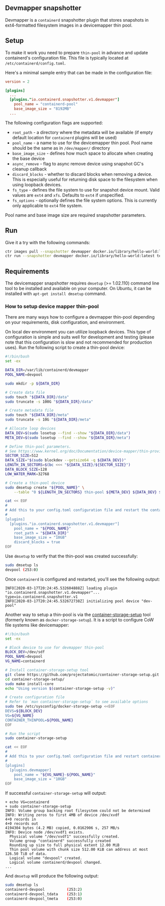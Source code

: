 ## Devmapper snapshotter

Devmapper is a `containerd` snapshotter plugin that stores snapshots in ext4-formatted filesystem images
in a devicemapper thin pool.

## Setup

To make it work you need to prepare `thin-pool` in advance and update containerd's configuration file.
This file is typically located at `/etc/containerd/config.toml`.

Here's a minimal sample entry that can be made in the configuration file:

```toml
version = 2

[plugins]
  ...
  [plugins."io.containerd.snapshotter.v1.devmapper"]
    pool_name = "containerd-pool"
    base_image_size = "8192MB"
  ...
```

The following configuration flags are supported:
* `root_path` - a directory where the metadata will be available (if empty
  default location for `containerd` plugins will be used)
* `pool_name` - a name to use for the devicemapper thin pool. Pool name
  should be the same as in `/dev/mapper/` directory
* `base_image_size` - defines how much space to allocate when creating the base device
* `async_remove` - flag to async remove device using snapshot GC's cleanup callback
* `discard_blocks` - whether to discard blocks when removing a device. This is especially useful for returning disk space to the filesystem when using loopback devices.
* `fs_type` - defines the file system to use for snapshot device mount. Valid values are `ext4` and `xfs`. Defaults to `ext4` if unspecified.
* `fs_options` - optionally defines the file system options. This is currently only applicable to `ext4` file system.

Pool name and base image size are required snapshotter parameters.

## Run
Give it a try with the following commands:

```bash
ctr images pull --snapshotter devmapper docker.io/library/hello-world:latest
ctr run --snapshotter devmapper docker.io/library/hello-world:latest test
```

## Requirements

The devicemapper snapshotter requires `dmsetup` (>= 1.02.110) command line tool to be installed and
available on your computer. On Ubuntu, it can be installed with `apt-get install dmsetup` command.

### How to setup device mapper thin-pool

There are many ways how to configure a devmapper thin-pool depending on your requirements, disk configuration,
and environment.

On local dev environment you can utilize loopback devices. This type of configuration is simple and suits well for
development and testing (please note that this configuration is slow and not recommended for production uses).
Run the following script to create a thin-pool device:

```bash
#!/bin/bash
set -ex

DATA_DIR=/var/lib/containerd/devmapper
POOL_NAME=devpool

sudo mkdir -p ${DATA_DIR}

# Create data file
sudo touch "${DATA_DIR}/data"
sudo truncate -s 100G "${DATA_DIR}/data"

# Create metadata file
sudo touch "${DATA_DIR}/meta"
sudo truncate -s 10G "${DATA_DIR}/meta"

# Allocate loop devices
DATA_DEV=$(sudo losetup --find --show "${DATA_DIR}/data")
META_DEV=$(sudo losetup --find --show "${DATA_DIR}/meta")

# Define thin-pool parameters.
# See https://www.kernel.org/doc/Documentation/device-mapper/thin-provisioning.txt for details.
SECTOR_SIZE=512
DATA_SIZE="$(sudo blockdev --getsize64 -q ${DATA_DEV})"
LENGTH_IN_SECTORS=$(bc <<< "${DATA_SIZE}/${SECTOR_SIZE}")
DATA_BLOCK_SIZE=128
LOW_WATER_MARK=32768

# Create a thin-pool device
sudo dmsetup create "${POOL_NAME}" \
    --table "0 ${LENGTH_IN_SECTORS} thin-pool ${META_DEV} ${DATA_DEV} ${DATA_BLOCK_SIZE} ${LOW_WATER_MARK}"

cat << EOF
#
# Add this to your config.toml configuration file and restart the containerd daemon
#
[plugins]
  [plugins."io.containerd.snapshotter.v1.devmapper"]
    pool_name = "${POOL_NAME}"
    root_path = "${DATA_DIR}"
    base_image_size = "10GB"
    discard_blocks = true
EOF
```

Use `dmsetup` to verify that the thin-pool was created successfully:
```bash
sudo dmsetup ls
devpool	(253:0)
```

Once `containerd` is configured and restarted, you'll see the following output:
```
INFO[2020-03-17T20:24:45.532604888Z] loading plugin "io.containerd.snapshotter.v1.devmapper"...  type=io.containerd.snapshotter.v1
INFO[2020-03-17T20:24:45.532672738Z] initializing pool device "dev-pool"
```

Another way to setup a thin-pool is via the [container-storage-setup](https://github.com/projectatomic/container-storage-setup)
tool (formerly known as `docker-storage-setup`). It is a script to configure CoW file systems like devicemapper:

```bash
#!/bin/bash
set -ex

# Block device to use for devmapper thin-pool
BLOCK_DEV=/dev/sdf
POOL_NAME=devpool
VG_NAME=containerd

# Install container-storage-setup tool
git clone https://github.com/projectatomic/container-storage-setup.git
cd container-storage-setup/
sudo make install-core
echo "Using version $(container-storage-setup -v)"

# Create configuration file
# Refer to `man container-storage-setup` to see available options
sudo tee /etc/sysconfig/docker-storage-setup <<EOF
DEVS=${BLOCK_DEV}
VG=${VG_NAME}
CONTAINER_THINPOOL=${POOL_NAME}
EOF

# Run the script
sudo container-storage-setup

cat << EOF
#
# Add this to your config.toml configuration file and restart containerd daemon
#
[plugins]
  [plugins.devmapper]
    pool_name = "${VG_NAME}-${POOL_NAME}"
    base_image_size = "10GB"
EOF
```

If successful `container-storage-setup` will output:
```
+ echo VG=containerd
+ sudo container-storage-setup
INFO: Volume group backing root filesystem could not be determined
INFO: Writing zeros to first 4MB of device /dev/xvdf
4+0 records in
4+0 records out
4194304 bytes (4.2 MB) copied, 0.0162906 s, 257 MB/s
INFO: Device node /dev/xvdf1 exists.
  Physical volume "/dev/xvdf1" successfully created.
  Volume group "containerd" successfully created
  Rounding up size to full physical extent 12.00 MiB
  Thin pool volume with chunk size 512.00 KiB can address at most 126.50 TiB of data.
  Logical volume "devpool" created.
  Logical volume containerd/devpool changed.
...
```

And `dmsetup` will produce the following output:
```bash
sudo dmsetup ls
containerd-devpool          (253:2)
containerd-devpool_tdata    (253:1)
containerd-devpool_tmeta    (253:0)
```
